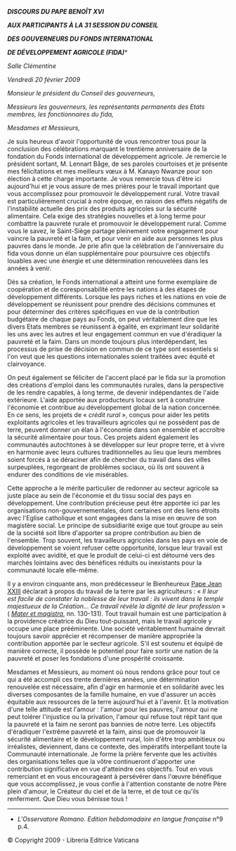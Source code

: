 ***DISCOURS DU PAPE BENOÎT XVI***

***AUX PARTICIPANTS À LA 31 SESSION DU CONSEIL***

***DES GOUVERNEURS DU FONDS INTERNATIONAL***

***DE DÉVELOPPEMENT AGRICOLE (FIDA)****

*Salle Clémentine*

*Vendredi 20 février 2009*

*Monsieur le président du Conseil des gouverneurs,*

*Messieurs les gouverneurs, les représentants permanents des Etats membres, les fonctionnaires du fida,*

*Mesdames et Messieurs,*

Je suis heureux d'avoir l'opportunité de vous rencontrer tous pour la conclusion des célébrations marquant le trentième anniversaire de la fondation du Fonds international de développement agricole. Je remercie le président sortant, M. Lennart Båge, de ses paroles courtoises et je présente mes félicitations et mes meilleurs vœux à M. Kanayo Nwanze pour son élection à cette charge importante. Je vous remercie tous d'être ici aujourd'hui et je vous assure de mes prières pour le travail important que vous accomplissez pour promouvoir le développement rural. Votre travail est particulièrement crucial à notre époque, en raison des effets négatifs de l'instabilité actuelle des prix des produits agricoles sur la sécurité alimentaire. Cela exige des stratégies nouvelles et à long terme pour combattre la pauvreté rurale et promouvoir le développement rural. Comme vous le savez, le Saint-Siège partage pleinement votre engagement pour vaincre la pauvreté et la faim, et pour venir en aide aux personnes les plus pauvres dans le monde. Je prie afin que la célébration de l'anniversaire du fida vous donne un élan supplémentaire pour poursuivre ces objectifs louables avec une énergie et une détermination renouvelées dans les années à venir.

Dès sa création, le Fonds international a atteint une forme exemplaire de coopération et de coresponsabilité entre les nations à des étapes de développement différents. Lorsque les pays riches et les nations en voie de développement se réunissent pour prendre des décisions communes et pour déterminer des critères spécifiques en vue de la contribution budgétaire de chaque pays au Fonds, on peut véritablement dire que les divers Etats membres se réunissent à égalité, en exprimant leur solidarité les uns avec les autres et leur engagement commun en vue d'éradiquer la pauvreté et la faim. Dans un monde toujours plus interdépendant, les processus de prise de décision en commun de ce type sont essentiels si l'on veut que les questions internationales soient traitées avec équité et clairvoyance.

On peut également se féliciter de l'accent placé par le fida sur la promotion des créations d'emploi dans les communautés rurales, dans la perspective de les rendre capables, à long terme, de devenir indépendantes de l'aide extérieure. L'aide apportée aux producteurs locaux sert à construire l'économie et contribue au développement global de la nation concernée. En ce sens, les projets de « *crédit rural* », conçus pour aider les petits exploitants agricoles et les travailleurs agricoles qui ne possèdent pas de terre, peuvent donner un élan à l'économie dans son ensemble et accroître la sécurité alimentaire pour tous. Ces projets aident également les communautés autochtones à se développer sur leur propre terre, et à vivre en harmonie avec leurs cultures traditionnelles au lieu que leurs membres soient forcés à se déraciner afin de chercher du travail dans des villes surpeuplées, regorgeant de problèmes sociaux, où ils ont souvent à endurer des conditions de vie misérables.

Cette approche a le mérite particulier de redonner au secteur agricole sa juste place au sein de l'économie et du tissu social des pays en développement. Une contribution précieuse peut être apportée ici par les organisations non-gouvernementales, dont certaines ont des liens étroits avec l'Eglise catholique et sont engagées dans la mise en œuvre de son magistère social. Le principe de subsidiarité exige que tout groupe au sein de la société soit libre d'apporter sa propre contribution au bien de l'ensemble. Trop souvent, les travailleurs agricoles dans les pays en voie de développement se voient refuser cette opportunité, lorsque leur travail est exploité avec avidité, et que le produit de celui-ci est détourné vers des marchés lointains avec des bénéfices réduits ou inexistants pour la communauté locale elle-même.

Il y a environ cinquante ans, mon prédécesseur le Bienheureux [Pape Jean XXIII](/content/john-xxiii/fr.html) déclarait à propos du travail de la terre par les agriculteurs : « *Il leur est facile de constater la noblesse de leur travail : ils vivent dans le temple majestueux de la Création... Ce travail révèle la dignité de leur profession* » ( *[Mater et magistra](/content/john-xxiii/fr/encyclicals/documents/hf_j-xxiii_enc_15051961_mater.html)*, nn. 130-131). Tout travail humain est une participation à la providence créatrice du Dieu tout-puissant, mais le travail agricole y occupe une place prééminente. Une société véritablement humaine devrait toujours savoir apprécier et récompenser de manière appropriée la contribution apportée par le secteur agricole. S'il est soutenu et équipé de manière correcte, il possède le potentiel pour faire sortir une nation de la pauvreté et poser les fondations d'une prospérité croissante.

Mesdames et Messieurs, au moment où nous rendons grâce pour tout ce qui a été accompli ces trente dernières années, une détermination renouvelée est nécessaire, afin d'agir en harmonie et en solidarité avec les diverses composantes de la famille humaine, en vue d'assurer un accès équitable aux ressources de la terre aujourd'hui et à l'avenir. Et la motivation d'une telle attitude est l'amour : l'amour pour les pauvres, l'amour qui ne peut tolérer l'injustice ou la privation, l'amour qui refuse tout répit tant que la pauvreté et la faim ne seront pas bannies de notre terre. Les objectifs d'éradiquer l'extrême pauvreté et la faim, ainsi que de promouvoir la sécurité alimentaire et le développement rural, loin d'être trop ambitieux ou irréalistes, deviennent, dans ce contexte, des impératifs interpellant toute la Communauté internationale. Je forme la prière fervente que les activités des organisations telles que la vôtre continueront d'apporter une contribution significative en vue d'atteindre ces objectifs. Tout en vous remerciant et en vous encourageant à persévérer dans l'œuvre bénéfique que vous accomplissez, je vous confie à l'attention constante de notre Père plein d'amour, le Créateur du ciel et de la terre, et de tout ce qu'ils renferment. Que Dieu vous bénisse tous !

* * *

* *L'Osservatore Romano. Edition hebdomadaire en langue française* n°9 p.4.

© Copyright 2009 - Libreria Editrice Vaticana